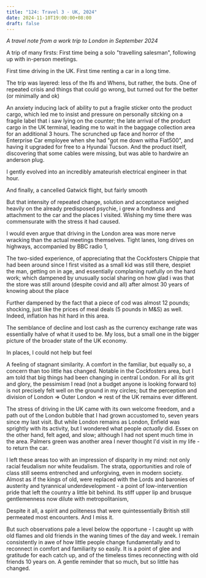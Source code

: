 ```yaml
---
title: "124: Travel 3 - UK, 2024"
date: 2024-11-10T19:00:00+08:00
draft: false
---
```


*A travel note from a work trip to London in September 2024*

A trip of many firsts: First time being a solo "travelling salesman", following up with in-person meetings.

First time driving in the UK. First time renting a car in a long time. 

The trip was layered:  less of the Ifs and Whens, but rather, the buts. One of repeated crisis and things that could go wrong, but turned out for the better (or minimally and ok)

An anxiety inducing lack of ability to put a fragile sticker onto the product cargo, which led me to insist and pressure on personally sitcking on a fragile label that i saw lying on the counter; the late arrival of the product cargo in the UK terminal, leading me to wait in the baggage collection area for an additional 3 hours. The scrunched up face and horror of the Enterprise Car employee when she had "got me down witha  Fiat500", and having it upgraded for free to a Hyundai Tucson. And the product itself, discovering that some cables were missing, but was able to hardwire an anderson plug.

I gently evolved into an incredibly amateurish electrical engineer in that hour. 

And finally, a cancelled Gatwick flight, but fairly smooth 

But that intensity of repeated change, solution and acceptance weighed heavily on the already predisposed psychie, i grew a fondness and attachment to the car and the places I visited. Wishing my time there was commensurate with the stress it had caused.

I would even argue that driving in the London area was more nerve wracking than the actual meetings themselves. Tight lanes, long drives on highways, accompanied by BBC radio 1, 

The two-sided experience, of appreciating that the Cockfosters Chippie that had been around since I first visited as a small kid was still there, despiet the man, getting on in age, and essentially complaning ruefully on the hard work; which dampened by unusually social sharing on how glad i was that the store was still around (despite covid and all) after almost 30 years of knowing about the place

Further dampened by the fact that a piece of cod was almost 12 pounds; shocking, just like the prices of meal deals (5 pounds in M&S) as well. Indeed, inflation has hit hard in this area.

The semblance of decline and lost cash as the currency exchange rate was essentially halve of what it used to be. My loss, but a small one in the bigger picture of the broader state of the UK economy.

In places, I could not help but feel

A feeling of stagnant similarity. A comfort in the familiar, but equally so, a concern than too little has changed. Notable in the Cockfosters area, but I am told that big things had been changing in central London.
For all its grit and glory, the pessimism I read (not a budget anyone is looking forward to) is not precisely felt well on the ground in my circles; but the perception and division of London => Outer London => rest of the UK remains ever different.

The stress of driving in the UK came with its own welcome freedom, and a path out of the London bubble that I had grown accustomed to, seven years since my last visit. But while London remains as London, Enfield was sprightly with its activity, but I wondered what people *actually* did. 
Essex on the other hand, felt aged, and slow; although I had not spent much time in the area. Palmers green was another area I never thought I'd visit in my life - to return the car.

I left these areas too with an impression of disparity in my mind: not only racial feudalism nor white feudalism. The strata, opportunities and role of class still seems entrenched and unforgiving, even in modern society. Almost as if the kings of old, were replaced with the Lords and baronies of austerity and tyrannical underdevelopment - a point of low-intervention pride that left the country a little bit behind. Its stiff upper lip and brusque gentlemenness now dilute with metropolitanism,

Despite it all, a spirit and politeness that were quintessentially British still permeated most encounters. And I miss it.

But such observations pale a level below the opportune - I caught up with old flames and old friends in the waning times of the day and week. I remain consistently in awe of how little people change fundamentally and to reconnect in comfort and familiarity so easily. It is a point of glee and gratitude for each catch up, and of the timeless times reconnecting with old friends 10 years on. A gentle reminder that so much, but so little has changed. 